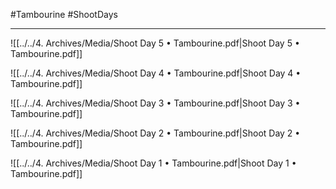 #Tambourine #ShootDays
- - -
![[../../4. Archives/Media/Shoot Day 5 • Tambourine.pdf|Shoot Day 5 • Tambourine.pdf]]

![[../../4. Archives/Media/Shoot Day 4 • Tambourine.pdf|Shoot Day 4 • Tambourine.pdf]]

![[../../4. Archives/Media/Shoot Day 3 • Tambourine.pdf|Shoot Day 3 • Tambourine.pdf]]

![[../../4. Archives/Media/Shoot Day 2 • Tambourine.pdf|Shoot Day 2 • Tambourine.pdf]]

![[../../4. Archives/Media/Shoot Day 1 • Tambourine.pdf|Shoot Day 1 • Tambourine.pdf]]
